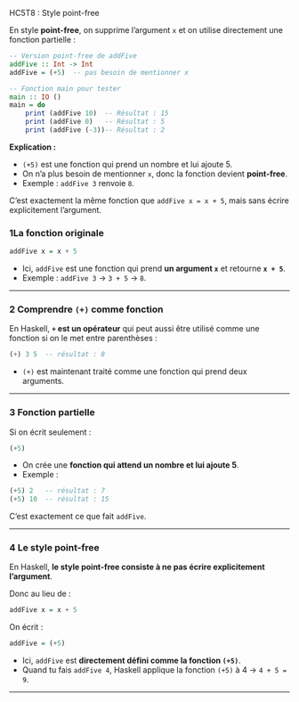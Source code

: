 HC5T8 : Style point-free

En style **point-free**, on supprime l’argument `x` et on utilise directement une fonction partielle :

```haskell
-- Version point-free de addFive
addFive :: Int -> Int
addFive = (+5)  -- pas besoin de mentionner x

-- Fonction main pour tester
main :: IO ()
main = do
    print (addFive 10)  -- Résultat : 15
    print (addFive 0)   -- Résultat : 5
    print (addFive (-3))-- Résultat : 2


```

**Explication :**

* `(+5)` est une fonction qui prend un nombre et lui ajoute 5.
* On n’a plus besoin de mentionner `x`, donc la fonction devient **point-free**.
* Exemple : `addFive 3` renvoie `8`.

C’est exactement la même fonction que `addFive x = x + 5`, mais sans écrire explicitement l’argument.


### 1️La fonction originale

```haskell
addFive x = x + 5
```

* Ici, `addFive` est une fonction qui prend **un argument `x`** et retourne **`x + 5`**.
* Exemple : `addFive 3` → `3 + 5` → `8`.

---

### 2️ Comprendre `(+)` comme fonction

En Haskell, **`+` est un opérateur** qui peut aussi être utilisé comme une fonction si on le met entre parenthèses :

```haskell
(+) 3 5  -- résultat : 8
```

* `(+)` est maintenant traité comme une fonction qui prend deux arguments.

---

### 3️ Fonction partielle

Si on écrit seulement :

```haskell
(+5)
```

* On crée une **fonction qui attend un nombre et lui ajoute 5**.
* Exemple :

```haskell
(+5) 2   -- résultat : 7
(+5) 10  -- résultat : 15
```

C’est exactement ce que fait `addFive`.

---

### 4️ Le style point-free

En Haskell, **le style point-free consiste à ne pas écrire explicitement l’argument**.

Donc au lieu de :

```haskell
addFive x = x + 5
```

On écrit :

```haskell
addFive = (+5)
```

* Ici, `addFive` est **directement défini comme la fonction `(+5)`**.
* Quand tu fais `addFive 4`, Haskell applique la fonction `(+5)` à 4 → `4 + 5 = 9`.

---
